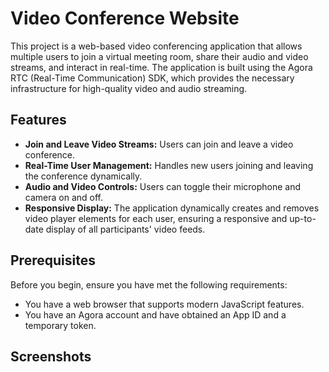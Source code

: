 # Video Conference Website

This project is a web-based video conferencing application that allows multiple users to join a virtual meeting room, share their audio and video streams, and interact in real-time. The application is built using the Agora RTC (Real-Time Communication) SDK, which provides the necessary infrastructure for high-quality video and audio streaming.

## Features

- **Join and Leave Video Streams:** Users can join and leave a video conference.
- **Real-Time User Management:** Handles new users joining and leaving the conference dynamically.
- **Audio and Video Controls:** Users can toggle their microphone and camera on and off.
- **Responsive Display:** The application dynamically creates and removes video player elements for each user, ensuring a responsive and up-to-date display of all participants' video feeds.

## Prerequisites

Before you begin, ensure you have met the following requirements:

- You have a web browser that supports modern JavaScript features.
- You have an Agora account and have obtained an App ID and a temporary token.

## Screenshots
